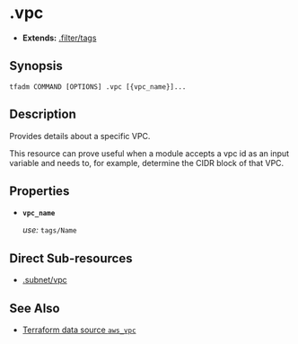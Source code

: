 # .vpc

- **Extends:** [.filter/tags](.filter/tags.md)

## Synopsis

```
tfadm COMMAND [OPTIONS] .vpc [{vpc_name}]...
```

## Description

Provides details about a specific VPC.

This resource can prove useful when a module accepts a vpc id as an input variable and needs to, for example, determine the CIDR block of that VPC.

## Properties

- **`vpc_name`**

  *use:* `tags/Name`

## Direct Sub-resources

- [.subnet/vpc](.subnet/vpc.md)

## See Also

- [Terraform data source `aws_vpc`](https://registry.terraform.io/providers/hashicorp/aws/latest/docs/data-sources/vpc)
